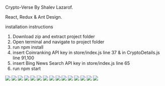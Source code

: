 Crypto-Verse By Shalev Lazarof. 

React, Redux & Ant Design.

installation instructions
1. Download zip and extract project folder
2. Open terminal and navigate to project folder
3. run npm install
4. insert Coinranking API key in store/index.js line 37 & in CryptoDetails.js line 91,100
5. insert Bing News Search API key in store/index.js line 65
6. run npm start

![](https://github.com/ShalevL/Crypro-Verse/blob/main/screenshots/1.png)
![](https://github.com/ShalevL/Crypro-Verse/blob/main/screenshots/2.png)
![](https://github.com/ShalevL/Crypro-Verse/blob/main/screenshots/3.png)
![](https://github.com/ShalevL/Crypro-Verse/blob/main/screenshots/4.png)
![](https://github.com/ShalevL/Crypro-Verse/blob/main/screenshots/5.png)
![](https://github.com/ShalevL/Crypro-Verse/blob/main/screenshots/6.png)
![](https://github.com/ShalevL/Crypro-Verse/blob/main/screenshots/7.png)
![](https://github.com/ShalevL/Crypro-Verse/blob/main/screenshots/8.png)
![](https://github.com/ShalevL/Crypro-Verse/blob/main/screenshots/9.png)
![](https://github.com/ShalevL/Crypro-Verse/blob/main/screenshots/10.png)
![](https://github.com/ShalevL/Crypro-Verse/blob/main/screenshots/11.png)
![](https://github.com/ShalevL/Crypro-Verse/blob/main/screenshots/12.png)
![](https://github.com/ShalevL/Crypro-Verse/blob/main/screenshots/13.png)
![](https://github.com/ShalevL/Crypro-Verse/blob/main/screenshots/14.png)
![](https://github.com/ShalevL/Crypro-Verse/blob/main/screenshots/15.png)

